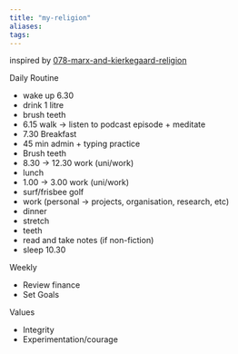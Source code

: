 ```yaml
---
title: "my-religion"
aliases: 
tags: 
---
```


inspired by [078-marx-and-kierkegaard-religion](notes/078-marx-and-kierkegaard-religion.md)

Daily Routine
- wake up 6.30
- drink 1 litre
- brush teeth
- 6.15 walk -> listen to podcast episode + meditate
- 7.30 Breakfast
- 45 min admin + typing practice
- Brush teeth
- 8.30 -> 12.30 work (uni/work)
- lunch
- 1.00 -> 3.00 work (uni/work)
- surf/frisbee golf
- work (personal -> projects, organisation, research, etc)
- dinner
- stretch
- teeth
- read and take notes (if non-fiction)
- sleep 10.30

Weekly
- Review finance
- Set Goals

Values
- Integrity
- Experimentation/courage
